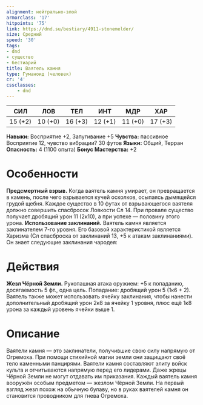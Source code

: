 ```yaml
---
alignment: нейтрально-злой
armorclass: '17'
hitpoints: '75'
link: https://dnd.su/bestiary/4911-stonemelder/
size: Средний
speed: '30'
tags:
- dnd
- существо
- бестиарий
title: Ваятель камня
type: Гуманоид (человек)
cr: '4'
cssclasses:
    - dnd
---
```



| СИЛ | ЛОВ | ТЕЛ | ИНТ | МДР | ХАР |
|---|---|---|---|---|---|
| 15 (+2) | 10 (+0) | 16 (+3) | 12 (+1) | 11 (+0) | 17 (+3) |
**Навыки:** Восприятие +2, Запугивание +5
**Чувства:** пассивное Восприятие 12, чувство вибрации? 30 футов
**Языки:** Общий, Терран
**Опасность:** 4 (1100 опыта)
**Бонус Мастерства:** +2


# Особенности
**Предсмертный взрыв.** Когда ваятель камня умирает, он превращается в камень, после чего взрывается кучей осколков, осыпаясь дымящейся грудой щебня. Каждое существо в 10 футах от взрывающегося ваятеля должно совершить спасбросок Ловкости Сл 14. При провале существо получает дробящий урон 11 (2к10), а при успехе — половину этого урона.
**Использование заклинаний.** Ваятель камня является заклинателем 7-го уровня. Его базовой характеристикой является Харизма (Сл спасброска от заклинаний 13, +5 к атакам заклинаниями). Он знает следующие заклинания чародея:


# Действия
**Жезл Чёрной Земли.** Рукопашная атака оружием: +5 к попаданию, досягаемость 5 фт., одна цель. Попадание: дробящий урон 5 (1к6 + 2). Ваятель также может использовать ячейку заклинания, чтобы нанести дополнительный дробящий урон 2к8 за ячейку 1 уровня, плюс ещё 1к8 урона за каждый уровень ячейки выше 1.


# Описание
Ваятели камня — это заклинатели, получившие свою силу напрямую от Огремоха. При помощи стихийной магии земли они защищают своё тело каменными панцирями. Ваятели камня составляют элиту войск культа и отчитываются напрямую перед его лидерами. Даже жрецы Чёрной Земли не могут отдавать им приказания. Каждый ваятель камня вооружён особым предметом — жезлом Чёрной Земли. На первый взгляд жезл похож на обычную булаву, но в руках ваятелей камня он становится проводником для гнева Огремоха.